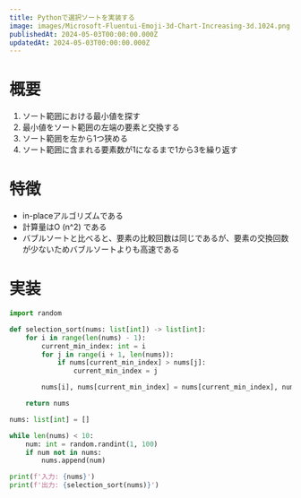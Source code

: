 ```yaml
---
title: Pythonで選択ソートを実装する
image: images/Microsoft-Fluentui-Emoji-3d-Chart-Increasing-3d.1024.png
publishedAt: 2024-05-03T00:00:00.000Z
updatedAt: 2024-05-03T00:00:00.000Z
---
```

# 概要

1.  ソート範囲における最小値を探す
2.  最小値をソート範囲の左端の要素と交換する
3.  ソート範囲を左から1つ狭める
4.  ソート範囲に含まれる要素数が1になるまで1から3を繰り返す

# 特徴

-   in-placeアルゴリズムである
-   計算量はO (n^2) である
-   バブルソートと比べると、要素の比較回数は同じであるが、要素の交換回数が少ないためバブルソートよりも高速である

# 実装

```python
import random

def selection_sort(nums: list[int]) -> list[int]:
    for i in range(len(nums) - 1):
        current_min_index: int = i
        for j in range(i + 1, len(nums)):
            if nums[current_min_index] > nums[j]:
                current_min_index = j

        nums[i], nums[current_min_index] = nums[current_min_index], nums[i]

    return nums

nums: list[int] = []

while len(nums) < 10:
    num: int = random.randint(1, 100)
    if num not in nums:
        nums.append(num)

print(f'入力: {nums}')
print(f'出力: {selection_sort(nums)}')
```
